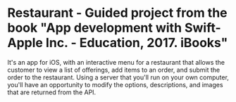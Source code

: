 # Restaurant - Guided project from the book "App development with Swift- Apple Inc. - Education, 2017. iBooks"

It's an app for iOS, with an interactive menu for a restaurant that allows the customer to view a list of offerings, 
add items to an order, and submit the order to the restaurant. 
Using a server that you'll run on your own computer, you'll have an opportunity to modify the options, descriptions,
and images that are returned from the API.

